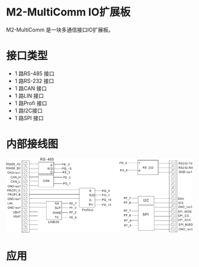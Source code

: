 # M2-MultiComm IO扩展板
M2-MultiComm 是一块多通信接口IO扩展板。
# 接口类型
+ 1 路RS-485 接口
+ 1 路RS-232 接口
+ 1 路CAN 接口
+ 1 路LIN 接口
+ 1 路Profi 接口
+ 1 路I2C接口
+ 1 路SPI 接口
# 内部接线图
![M2-Multicomm](./images/M2-Multicomm.png) 
# 应用 

